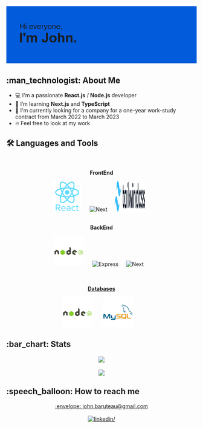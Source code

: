 <!--
**LesCrow/LesCrow** is a ✨ _special_ ✨ repository because its `README.md` (this file) appears on your GitHub profile.
-->


<div>
<img src="header.png">

 <h2>:man_technologist: About Me</h2>
<ul>
  <li> 
    💻 I'm a passionate <strong>React.js</strong> / <strong>Node.js</strong> developer 
  </li>
  <li> 
    📖 I’m  learning <strong>Next.js</strong> and <strong>TypeScript</strong>
  </li>
  <li> 
    🔭 I'm currently looking for a company for a one-year work-study contract 
    from March 2022 to March 2023   
  </li>
  <li> 
    🔥 Feel free to look at my work 
  </li>
</ul>
  
  
  <h2>🛠️ Languages and Tools</h2>
  </br>
 
  <p align="center"><strong>FrontEnd</strong></p>

  <div align="center">
      <img src="https://github.com/devicons/devicon/blob/master/icons/react/react-original-wordmark.svg" title="React" alt="React" width="80" height="80" background-color="white"/>&nbsp;&nbsp;&nbsp;&nbsp;
      <img src="https://profilinator.rishav.dev/skills-assets/nextjs.png" title="Next" alt="Next" width="80" height="80"/>&nbsp;&nbsp;&nbsp;&nbsp;
      <img src="https://github.com/devicons/devicon/blob/master/icons/tailwindcss/tailwindcss-original-wordmark.svg" title="Tailwind" alt="Tailwind" width="80" height="80"/>&nbsp;&nbsp;&nbsp;&nbsp;
  </div>
   </br>
  

  <p align="center"><strong>BackEnd</strong></p>
  
  <div align="center">
      <img src="https://github.com/devicons/devicon/blob/master/icons/nodejs/nodejs-original-wordmark.svg" title="Node" alt="Node" width="80" height="80"/>&nbsp;&nbsp;&nbsp;&nbsp;&nbsp;
    <img src="https://assets.website-files.com/61ca3f775a79ec5f87fcf937/6202fcdee5ee8636a145a41b_1234.png" title="Express" alt="Express" width="80" height="80"/>&nbsp;&nbsp;&nbsp;&nbsp;
      <img src="https://profilinator.rishav.dev/skills-assets/nextjs.png" title="Next" alt="Next" width="80" height="80"/>&nbsp;&nbsp;&nbsp;&nbsp;
  </div>
     </br>
          </br>
  
   <p align="center"><strong><u>Databases</u></strong></p>
  <div align="center">
    <a href="https://fr.reactjs.org/">
      <img src="https://github.com/devicons/devicon/blob/master/icons/nodejs/nodejs-original-wordmark.svg" title="Node" alt="Node" width="80" height="80"/></a>
   &nbsp;&nbsp;&nbsp;&nbsp;&nbsp;
      <img src="https://github.com/devicons/devicon/blob/master/icons/mysql/mysql-original-wordmark.svg" title="Node" alt="MySql" width="80" height="80"/>&nbsp;&nbsp;&nbsp;&nbsp;&nbsp;
  </div>
  
  <h2>:bar_chart: Stats</h2>
<div align="center">
  <img align="center" src="https://github-readme-stats.vercel.app/api?username=LesCrow&theme=transparent" > 
</br></br>
  <img align="center" src= "https://github-readme-stats.vercel.app/api/top-langs/?username=LesCrow&layout=compact&theme=transparent">
</div>
</div>
<h2>:speech_balloon: How to reach me</h2>
<div align="center">
<a href="mailto:john.baruteau@gmail.com" style="margin-bottom: 5px">:envelope: john.baruteau@gmail.com</a>
 </div>
 </br>
  <div align="center">
<a href="https://www.linkedin.com/in/john-baruteau/"><img src=https://img.shields.io/badge/linkedin-%231E77B5.svg?&style=for-the-badge&logo=linkedin&logoColor=white alt=linkedin/></a>
 </div>
